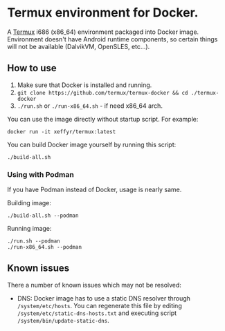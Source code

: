 # Termux environment for Docker.

A [Termux](https://termux.com) i686 (x86_64) environment packaged into Docker image.
Environment doesn't have Android runtime components, so certain things will
not be available (DalvikVM, OpenSLES, etc...).

## How to use

1. Make sure that Docker is installed and running.
2. `git clone https://github.com/termux/termux-docker && cd ./termux-docker`
3. `./run.sh` or `./run-x86_64.sh` - if need x86_64 arch.

You can use the image directly without startup script. For example:
```
docker run -it xeffyr/termux:latest
```

You can build Docker image yourself by running this script:
```
./build-all.sh
```

### Using with Podman

If you have Podman instead of Docker, usage is nearly same.

Building image:
```
./build-all.sh --podman
```

Running image:
```
./run.sh --podman
./run-x86_64.sh --podman
```

## Known issues

There a number of known issues which may not be resolved:

* DNS: Docker image has to use a static DNS resolver through `/system/etc/hosts`.
  You can regenerate this file by editing `/system/etc/static-dns-hosts.txt` and
  executing script `/system/bin/update-static-dns`.
